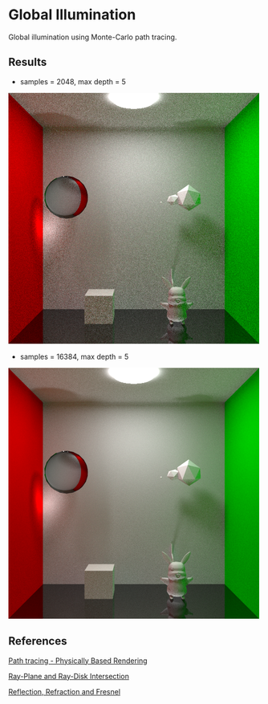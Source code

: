 # Global Illumination

Global illumination using Monte-Carlo path tracing.


## Results

- samples = 2048, max depth = 5

![Result 1](results/res1.png)

- samples = 16384, max depth = 5

![Result 1](results/res2.png)


## References

[Path tracing - Physically Based Rendering](http://www.pbr-book.org/3ed-2018/Light_Transport_I_Surface_Reflection/Path_Tracing.html)

[Ray-Plane and Ray-Disk Intersection](https://www.scratchapixel.com/lessons/3d-basic-rendering/minimal-ray-tracer-rendering-simple-shapes/ray-plane-and-ray-disk-intersection)

[Reflection, Refraction and Fresnel](https://www.scratchapixel.com/lessons/3d-basic-rendering/introduction-to-shading/reflection-refraction-fresnel)